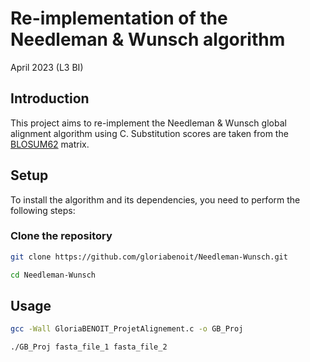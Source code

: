 # Re-implementation of the Needleman & Wunsch algorithm
April 2023 (L3 BI)

## Introduction

This project aims to re-implement the Needleman & Wunsch global alignment algorithm using C.
Substitution scores are taken from the [BLOSUM62](https://www.ncbi.nlm.nih.gov/Class/FieldGuide/BLOSUM62.txt) matrix.

## Setup

To install the algorithm and its dependencies, you need to perform the following steps:

### Clone the repository

```bash
git clone https://github.com/gloriabenoit/Needleman-Wunsch.git

cd Needleman-Wunsch
```

## Usage

```bash
gcc -Wall GloriaBENOIT_ProjetAlignement.c -o GB_Proj

./GB_Proj fasta_file_1 fasta_file_2
```